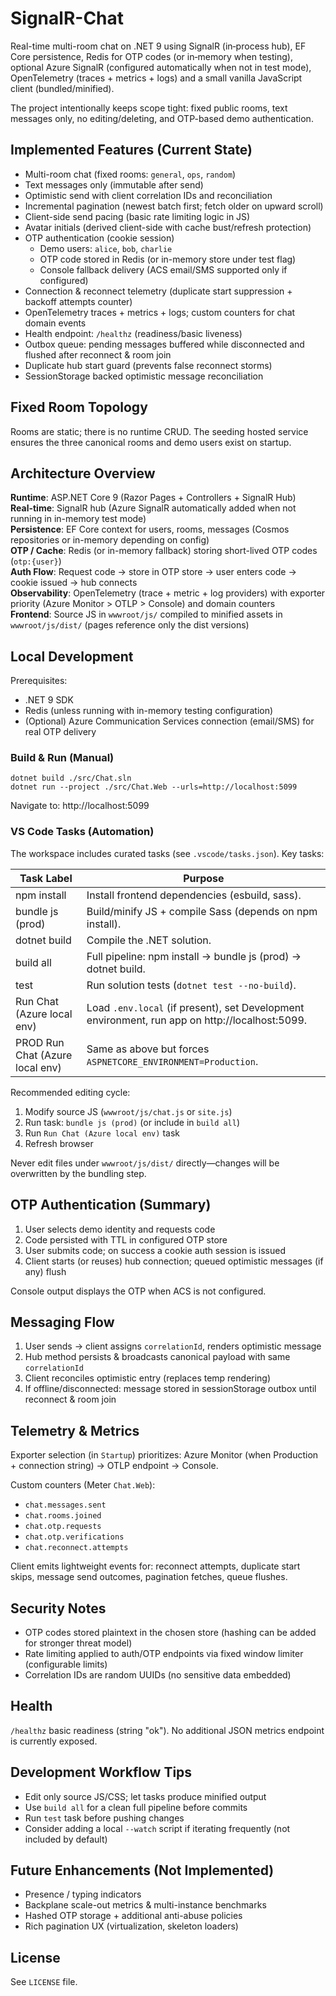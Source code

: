 # SignalR-Chat
Real-time multi-room chat on .NET 9 using SignalR (in‑process hub), EF Core persistence, Redis for OTP codes (or in‑memory when testing), optional Azure SignalR (configured automatically when not in test mode), OpenTelemetry (traces + metrics + logs) and a small vanilla JavaScript client (bundled/minified).

The project intentionally keeps scope tight: fixed public rooms, text messages only, no editing/deleting, and OTP-based demo authentication.

## Implemented Features (Current State)
* Multi-room chat (fixed rooms: `general`, `ops`, `random`)
* Text messages only (immutable after send)
* Optimistic send with client correlation IDs and reconciliation
* Incremental pagination (newest batch first; fetch older on upward scroll)
* Client-side send pacing (basic rate limiting logic in JS)
* Avatar initials (derived client-side with cache bust/refresh protection)
* OTP authentication (cookie session)
  * Demo users: `alice`, `bob`, `charlie`
  * OTP code stored in Redis (or in-memory store under test flag)
  * Console fallback delivery (ACS email/SMS supported only if configured)
* Connection & reconnect telemetry (duplicate start suppression + backoff attempts counter)
* OpenTelemetry traces + metrics + logs; custom counters for chat domain events
* Health endpoint: `/healthz` (readiness/basic liveness)
* Outbox queue: pending messages buffered while disconnected and flushed after reconnect & room join
* Duplicate hub start guard (prevents false reconnect storms)
* SessionStorage backed optimistic message reconciliation

## Fixed Room Topology
Rooms are static; there is no runtime CRUD. The seeding hosted service ensures the three canonical rooms and demo users exist on startup.

## Architecture Overview
**Runtime**: ASP.NET Core 9 (Razor Pages + Controllers + SignalR Hub)  
**Real-time**: SignalR hub (Azure SignalR automatically added when not running in in-memory test mode)  
**Persistence**: EF Core context for users, rooms, messages (Cosmos repositories or in-memory depending on config)  
**OTP / Cache**: Redis (or in-memory fallback) storing short-lived OTP codes (`otp:{user}`)  
**Auth Flow**: Request code → store in OTP store → user enters code → cookie issued → hub connects  
**Observability**: OpenTelemetry (trace + metric + log providers) with exporter priority (Azure Monitor > OTLP > Console) and domain counters  
**Frontend**: Source JS in `wwwroot/js/` compiled to minified assets in `wwwroot/js/dist/` (pages reference only the dist versions)

## Local Development
Prerequisites:
* .NET 9 SDK
* Redis (unless running with in-memory testing configuration)
* (Optional) Azure Communication Services connection (email/SMS) for real OTP delivery

### Build & Run (Manual)
```
dotnet build ./src/Chat.sln
dotnet run --project ./src/Chat.Web --urls=http://localhost:5099
```
Navigate to: http://localhost:5099

### VS Code Tasks (Automation)
The workspace includes curated tasks (see `.vscode/tasks.json`). Key tasks:

| Task Label | Purpose |
|------------|---------|
| npm install | Install frontend dependencies (esbuild, sass). |
| bundle js (prod) | Build/minify JS + compile Sass (depends on npm install). |
| dotnet build | Compile the .NET solution. |
| build all | Full pipeline: npm install → bundle js (prod) → dotnet build. |
| test | Run solution tests (`dotnet test --no-build`). |
| Run Chat (Azure local env) | Load `.env.local` (if present), set Development environment, run app on http://localhost:5099. |
| PROD Run Chat (Azure local env) | Same as above but forces `ASPNETCORE_ENVIRONMENT=Production`. |

Recommended editing cycle:
1. Modify source JS (`wwwroot/js/chat.js` or `site.js`)
2. Run task: `bundle js (prod)` (or include in `build all`)
3. Run `Run Chat (Azure local env)` task
4. Refresh browser

Never edit files under `wwwroot/js/dist/` directly—changes will be overwritten by the bundling step.

## OTP Authentication (Summary)
1. User selects demo identity and requests code
2. Code persisted with TTL in configured OTP store
3. User submits code; on success a cookie auth session is issued
4. Client starts (or reuses) hub connection; queued optimistic messages (if any) flush

Console output displays the OTP when ACS is not configured.

## Messaging Flow
1. User sends → client assigns `correlationId`, renders optimistic message
2. Hub method persists & broadcasts canonical payload with same `correlationId`
3. Client reconciles optimistic entry (replaces temp rendering)
4. If offline/disconnected: message stored in sessionStorage outbox until reconnect & room join

## Telemetry & Metrics
Exporter selection (in `Startup`) prioritizes: Azure Monitor (when Production + connection string) → OTLP endpoint → Console.

Custom counters (Meter `Chat.Web`):
* `chat.messages.sent`
* `chat.rooms.joined`
* `chat.otp.requests`
* `chat.otp.verifications`
* `chat.reconnect.attempts`

Client emits lightweight events for: reconnect attempts, duplicate start skips, message send outcomes, pagination fetches, queue flushes.

## Security Notes
* OTP codes stored plaintext in the chosen store (hashing can be added for stronger threat model)
* Rate limiting applied to auth/OTP endpoints via fixed window limiter (configurable limits)
* Correlation IDs are random UUIDs (no sensitive data embedded)

## Health
`/healthz` basic readiness (string "ok"). No additional JSON metrics endpoint is currently exposed.

## Development Workflow Tips
* Edit only source JS/CSS; let tasks produce minified output
* Use `build all` for a clean full pipeline before commits
* Run `test` task before pushing changes
* Consider adding a local `--watch` script if iterating frequently (not included by default)
## Future Enhancements (Not Implemented)
* Presence / typing indicators
* Backplane scale-out metrics & multi-instance benchmarks
* Hashed OTP storage + additional anti-abuse policies
* Rich pagination UX (virtualization, skeleton loaders)

## License
See `LICENSE` file.
